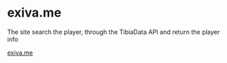# exiva.me
 The site search the player, through the TibiaData API and return the player info

[exiva.me](http://exiva.me/)

